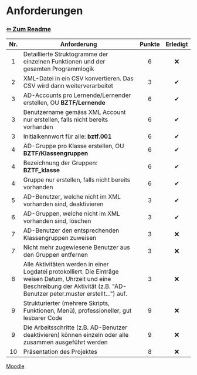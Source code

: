 # Anforderungen

### [⇦ Zum Readme](README.md)

| Nr. | Anforderung                                                                                                                                                                      | Punkte | Erledigt |
| :-: | -------------------------------------------------------------------------------------------------------------------------------------------------------------------------------- | :----: | :------: |
|  1  | Detaillierte Struktogramme der einzelnen Funktionen und der gesamten Programmlogik                                                                                               |   6    |    ❌    |
|  2  | XML-Datei in ein CSV konvertieren. Das CSV wird dann weiterverarbeitet                                                                                                           |   3    |    ✔     |
|  3  | AD-Accounts pro Lernende/Lernender erstellen, OU **BZTF/Lernende**                                                                                                               |   6    |    ✔     |
|  3  | Benutzername gemäss XML Account nur erstellen, falls nicht bereits vorhanden                                                                                                     |   6    |    ✔     |
|  3  | Initialkennwort für alle: **bztf.001**                                                                                                                                           |   6    |    ✔     |
|  4  | AD-Gruppe pro Klasse erstellen, OU **BZTF/Klassengruppen**                                                                                                                       |   6    |    ✔     |
|  4  | Bezeichnung der Gruppen: **BZTF_klasse**                                                                                                                                         |   6    |    ✔     |
|  4  | Gruppe nur erstellen, falls nicht bereits vorhanden                                                                                                                              |   6    |    ✔     |
|  5  | AD-Benutzer, welche nicht im XML vorhanden sind, deaktivieren                                                                                                                    |   3    |    ✔     |
|  6  | AD-Gruppen, welche nicht im XML vorhanden sind, löschen                                                                                                                          |   3    |    ✔     |
|  7  | AD-Benutzer den entsprechenden Klassengruppen zuweisen                                                                                                                           |   3    |    ❌    |
|  7  | Nicht mehr zugewiesene Benutzer aus den Gruppen entfernen                                                                                                                        |   3    |    ❌    |
|  8  | Alle Aktivitäten werden in einer Logdatei protokolliert. Die Einträge weisen Datum, Uhrzeit und eine Beschreibung der Aktivität (z.B. "AD-Benutzer peter.muster erstellt…") auf. |   3    |    ❌    |
|  9  | Strukturierter (mehrere Skripts, Funktionen, Menü), professioneller, gut lesbarer Code                                                                                           |   9    |    ❌    |
|  9  | Die Arbeitsschritte (z.B. AD-Benutzer deaktivieren) können einzeln oder alle zusammen ausgeführt werden                                                                          |   9    |    ❌    |
| 10  | Präsentation des Projektes                                                                                                                                                       |   8    |    ❌    |

[Moodle](https://moodle.bztf.ch/mod/page/view.php?id=117963)

<!--
Daten in PowerShell Dateien ändern, damit mit Zeitplan übereinstimmt
-->

